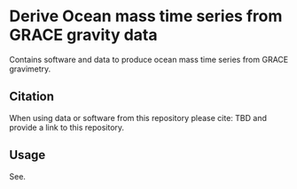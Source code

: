 # Derive Ocean mass time series from GRACE gravity data
Contains software and data to produce ocean mass time series from GRACE gravimetry.

## Citation
When using data or software from this repository please cite: TBD and provide a link to this repository.

## Usage
See.



